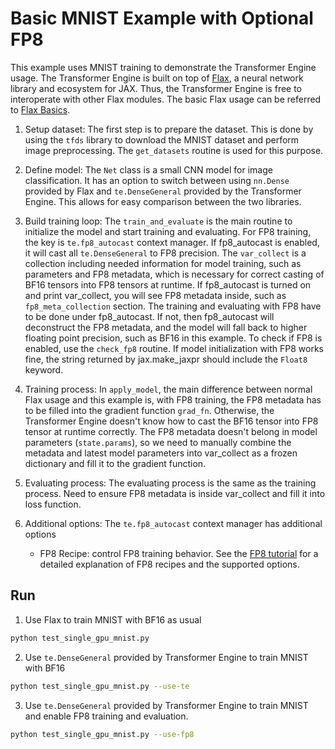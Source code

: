 # Basic MNIST Example with Optional FP8 #

This example uses MNIST training to demonstrate the Transformer Engine usage. The Transformer Engine is built on top of [Flax](https://github.com/google/flax), a neural network library and ecosystem for JAX. Thus, the Transformer Engine is free to interoperate with other Flax modules. The basic Flax usage can be referred to [Flax Basics](https://flax.readthedocs.io/en/latest/guides/flax_basics.html).

1. Setup dataset: The first step is to prepare the dataset. This is done by using the `tfds` library to download the MNIST dataset and perform image preprocessing. The `get_datasets` routine is used for this purpose.

2. Define model: The `Net` class is a small CNN model for image classification. It has an option to switch between using `nn.Dense` provided by Flax and `te.DenseGeneral` provided by the Transformer Engine. This allows for easy comparison between the two libraries.

3. Build training loop: The `train_and_evaluate` is the main routine to initialize the model and start training and evaluating. For FP8 training, the key is `te.fp8_autocast` context manager. If fp8_autocast is enabled, it will cast all `te.DenseGeneral` to FP8 precision. The `var_collect` is a collection including needed information for model training, such as parameters and FP8 metadata, which is necessary for correct casting of BF16 tensors into FP8 tensors at runtime. If fp8_autocast is turned on and print var_collect, you will see FP8 metadata inside, such as `fp8_meta_collection` section. The training and evaluating with FP8 have to be done under  fp8_autocast. If not, then fp8_autocast will deconstruct the FP8 metadata, and the model will fall back to higher floating point precision, such as BF16 in this example. To check if FP8 is enabled, use the `check_fp8` routine. If model initialization with FP8 works fine, the string returned by jax.make_jaxpr should include the `Float8` keyword.

4. Training process: In `apply_model`, the main difference between normal Flax usage and this example is, with FP8 training, the FP8 metadata has to be filled into the gradient function `grad_fn`. Otherwise, the Transformer Engine doesn't know how to cast the BF16 tensor into FP8 tensor at runtime correctly. The FP8 metadata doesn't belong in model parameters (`state.params`), so we need to manually combine the metadata and latest model parameters into var_collect as a frozen dictionary and fill it to the gradient function.

5. Evaluating process: The evaluating process is the same as the training process. Need to ensure FP8 metadata is inside var_collect and fill it into loss function.

6. Additional options: The `te.fp8_autocast` context manager has additional options
   * FP8 Recipe: control FP8 training behavior. See the [FP8 tutorial](https://docs.nvidia.com/deeplearning/transformer-engine/user-guide/examples/fp8_primer.html) for a detailed explanation of FP8 recipes and the supported options.

## Run ##

1. Use Flax to train MNIST with BF16 as usual
```bash
python test_single_gpu_mnist.py
```

2. Use `te.DenseGeneral` provided by Transformer Engine to train MNIST with BF16
```bash
python test_single_gpu_mnist.py --use-te
```

3. Use `te.DenseGeneral` provided by Transformer Engine to train MNIST and enable FP8 training and evaluation.
```bash
python test_single_gpu_mnist.py --use-fp8
```
